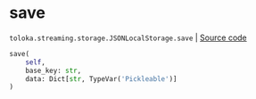 # save
`toloka.streaming.storage.JSONLocalStorage.save` | [Source code](https://github.com/Toloka/toloka-kit/blob/v1.1.2/src/streaming/storage.py#L98)

```python
save(
    self,
    base_key: str,
    data: Dict[str, TypeVar('Pickleable')]
)
```

